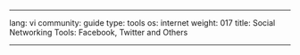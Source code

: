 

---

lang: vi
community: guide
type: tools
os: internet
weight: 017
title: Social Networking Tools: Facebook, Twitter and Others

---

<stub>

